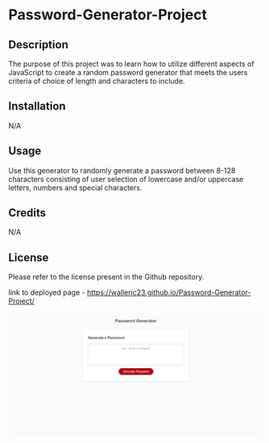 # Password-Generator-Project

## Description

The purpose of this project was to learn how to utilize different aspects of JavaScript to create a random password generator that meets the users criteria of choice of length and characters to include.

## Installation

N/A

## Usage

Use this generator to randomly generate a password between 8-128 characters consisting of user selection of lowercase and/or uppercase letters, numbers and special characters.

## Credits

N/A

## License

Please refer to the license present in the Github repository.

link to deployed page - https://walleric23.github.io/Password-Generator-Project/

<img src="./images/Passgen.PNG">
